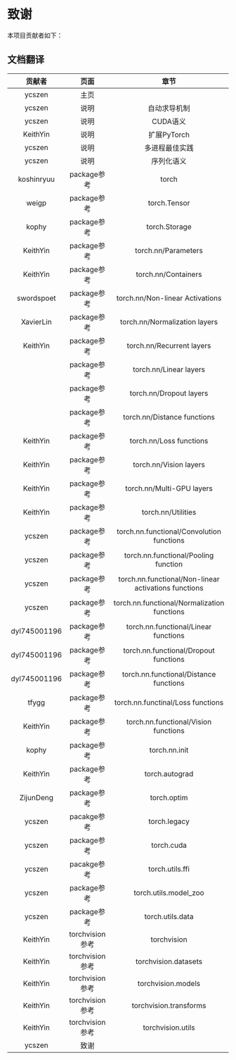 # 致谢
本项目贡献者如下：

## 文档翻译

| 贡献者 | 页面 | 章节 |
|:----:|:----:|:----:|
|ycszen|主页||
|ycszen|说明|自动求导机制|
|ycszen|说明|CUDA语义|
|KeithYin|说明|扩展PyTorch|
|ycszen|说明|多进程最佳实践|
|ycszen|说明|序列化语义|
|koshinryuu|package参考|torch|
|weigp|package参考|torch.Tensor|
|kophy|package参考|torch.Storage|
|KeithYin|package参考|torch.nn/Parameters|
|KeithYin|package参考|torch.nn/Containers|
|swordspoet|package参考|torch.nn/Non-linear Activations|
|XavierLin|package参考|torch.nn/Normalization layers|
|KeithYin|package参考|torch.nn/Recurrent layers|
||package参考|torch.nn/Linear layers|
||package参考|torch.nn/Dropout layers|
||package参考|torch.nn/Distance functions|
|KeithYin|package参考|torch.nn/Loss functions|
|KeithYin|package参考|torch.nn/Vision layers|
|KeithYin|package参考|torch.nn/Multi-GPU layers|
|KeithYin|package参考|torch.nn/Utilities|
|ycszen|package参考|torch.nn.functional/Convolution functions|
|ycszen|package参考|torch.nn.functional/Pooling function|
|ycszen|package参考|torch.nn.functional/Non-linear activations functions|
|ycszen|package参考|torch.nn.functional/Normalization functions|
|dyl745001196|package参考|torch.nn.functional/Linear functions|
|dyl745001196|package参考|torch.nn.functional/Dropout functions|
|dyl745001196|package参考|torch.nn.functional/Distance functions|
|tfygg|package参考|torch.nn.functinal/Loss functions|
|KeithYin|package参考|torch.nn.functional/Vision functions|
|kophy|package参考|torch.nn.init|
|KeithYin|package参考|torch.autograd|
|ZijunDeng|package参考|torch.optim|
|ycszen|pacakge参考|torch.legacy|
|ycszen|package参考|torch.cuda|
|ycszen|pacakge参考|torch.utils.ffi|
|ycszen|package参考|torch.utils.model_zoo|
|ycszen|package参考|torch.utils.data|
|KeithYin|torchvision参考|torchvision|
|KeithYin|torchvision参考|torchvision.datasets|
|KeithYin|torchvision参考|torchvision.models|
|KeithYin|torchvision参考|torchvision.transforms|
|KeithYin|torchvision参考|torchvision.utils|
|ycszen|致谢||
